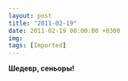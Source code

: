 ```yaml
---
layout: post
title: "2011-02-19"
date: 2011-02-19 00:00:00 +0300
img: 
tags: [Imported]
---
```


**Шедевр, сеньоры!**